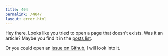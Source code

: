 ```yaml
---
title: 404
permalink: /404/
layout: error.html
---
```


<div class="measure lh-copy">
    <p>Hey there. Looks like you tried to open a page that doesn't exists. Was it an article? Maybe you find it in the <a href="/posts">posts list</a>.</p>
    <p>Or you could open an <a href="https://github.com/stefanzweifel/stefanzweifel.io/issues/new">issue on Github</a>, I will look into it.</p>
</div>

